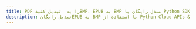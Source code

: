---title: PDF را به  تبدیل کنیدBMP، EPUB به BMP مبدل رایگان یا Python SDKdescription: تبدیل رایگانEPUB به BMP با استفاده از Python Cloud APIs & SDK همچنین اسناد PDF را در Cloud ایجاد، ویرایش و رندر کنید.---